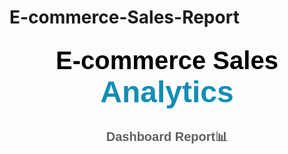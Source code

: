# E-commerce-Sales-Report

<p style='text-align:center;
          font-family: sans-serif;
          font-weight:bold;
          color:black;
          font-size:40px;
          margin: 30px;'> E-commerce Sales
    <font color='#128EB3'; size='7'>Analytics</font></p>
<p style="text-align:center;
          font-family: sans-serif;
          font-weight:bold;
          color:#616161;
          font-size:20px;
          margin: 30px;">Dashboard Report📊</p>
          
